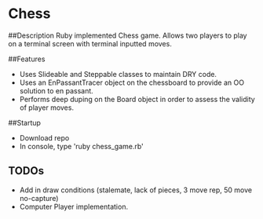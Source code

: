 # Chess

##Description
Ruby implemented Chess game. Allows two players to play on a terminal screen with terminal inputted moves.

##Features
* Uses Slideable and Steppable classes to maintain DRY code.
* Uses an EnPassantTracer object on the chessboard to provide an OO solution to en passant.
* Performs deep duping on the Board object in order to assess the validity of player moves.

##Startup
* Download repo
* In console, type 'ruby chess_game.rb'

## TODOs
* Add in draw conditions (stalemate, lack of pieces, 3 move rep, 50 move no-capture)
* Computer Player implementation.
